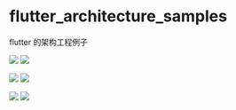 # flutter_architecture_samples

flutter 的架构工程例子

![](screenshot/sc_1.png)
![](screenshot/sc_2.png)

![](screenshot/sc_3.png)
![](screenshot/sc_4.png)

![](screenshot/sc_5.png)
![](screenshot/sc_6.png)
